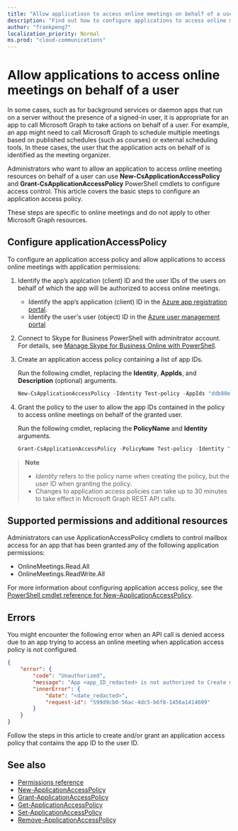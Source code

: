 ```yaml
---
title: "Allow applicatiosn to access online meetings on behalf of a user"
description: "Find out how to configure applications to access online meetings on behalf of a user."
author: "frankpeng7"
localization_priority: Normal
ms.prod: "cloud-communications"
---
```


# Allow applications to access online meetings on behalf of a user

In some cases, such as for background services or daemon apps that run on a server without the presence of a signed-in user, it is appropriate for an app to call Microsoft Graph to take actions on behalf of a user. For example, an app might need to call Microsoft Graph to schedule multiple meetings based on published schedules (such as courses) or external scheduling tools. In these cases, the user that the application acts on behalf of is identified as the meeting organizer.

Administrators who want to allow an application to access online meeting resources on behalf of a user can use **New-CsApplicationAccessPolicy** and **Grant-CsApplicationAccessPolicy** PowerShell cmdlets to configure access control. This article covers the basic steps to configure an application access policy.

These steps are specific to online meetings and do not apply to other Microsoft Graph resources.

## Configure applicationAccessPolicy

To configure an application access policy and allow applications to access online meetings with application permissions:

1. Identify the app’s applcation (client) ID and the user IDs of the users on behalf of which the app will be authorized to access online meetings.

    - Identify the app’s application (client) ID in the [Azure app registration portal](https://portal.azure.com/#blade/Microsoft_AAD_RegisteredApps/ApplicationsListBlade).
    - Identify the user's user (object) ID in the [Azure user management portal](https://portal.azure.com/#blade/Microsoft_AAD_IAM/UsersManagementMenuBlade)

2. Connect to Skype for Business PowerShell with adminitrator account. For details, see [Manage Skype for Business Online with PowerShell](https://docs.microsoft.com/microsoft-365/enterprise/manage-skype-for-business-online-with-microsoft-365-powershell).

3. Create an application access policy containing a list of app IDs.

    Run the following cmdlet, replacing the **Identity**, **AppIds**, and **Description** (optional) arguments.

    ```powershell
    New-CsApplicationAccessPolicy -Identity Test-policy -AppIds "ddb80e06-92f3-4978-bc22-a0eee85e6a9e", "ccb80e06-92f3-4978-bc22-a0eee85e6a9e", "bbb80e06-92f3-4978-bc22-a0eee85e6a9e" -Description "description here"
    ```

4. Grant the policy to the user to allow the app IDs contained in the policy to access online meetings on behalf of the granted user. 

   Run the following cmdlet, replacing the **PolicyName** and **Identity** arguments.

   ```powershell
   Grant-CsApplicationAccessPolicy -PolicyName Test-policy -Identity "ddb80e06-92f3-4978-bc22-a0eee85e6a9e"
   ```

> **Note** 
> 
> - _Identity_ refers to the policy name when creating the policy, but the user ID when granting the policy.
> - Changes to application access policies can take up to 30 minutes to take effect in Microsoft Graph REST API calls.

## Supported permissions and additional resources

Administrators can use ApplicationAccessPolicy cmdlets to control mailbox access for an app that has been granted any of the following application permissions:

- OnlineMeetings.Read.All
- OnlineMeetings.ReadWrite.All

For more information about configuring application access policy, see the [PowerShell cmdlet reference for New-ApplicationAccessPolicy](https://docs.microsoft.com/powershell/module/skype/new-csapplicationaccesspolicy).

## Errors

You might encounter the following error when an API call is denied access due to an app trying to access an online meeting when application access policy is not configured.

```json
{
    "error": {
        "code": "Unauthorized",
        "message": "App <app_ID_redacted> is not authorized to Create meeting on behalf of user <user_ID_redacted>",
        "innerError": {
            "date": "<date_redacted>",
            "request-id": "599d9cb0-56ac-4dc5-b6f8-1456a1414609"
        }
    }
}
```

Follow the steps in this article to create and/or grant an application access policy that contains the app ID to the user ID.

## See also

- [Permissions reference](permissions-reference.md)
- [New-ApplicationAccessPolicy](https://docs.microsoft.com/powershell/module/skype/new-csapplicationaccesspolicy)
- [Grant-ApplicationAccessPolicy](https://docs.microsoft.com/powershell/module/skype/grant-csapplicationaccesspolicy)
- [Get-ApplicationAccessPolicy](https://docs.microsoft.com/powershell/module/skype/get-csapplicationaccesspolicy)
- [Set-ApplicationAccessPolicy](https://docs.microsoft.com/powershell/module/skype/set-csapplicationaccesspolicy)
- [Remove-ApplicationAccessPolicy](https://docs.microsoft.com/powershell/module/skype/remove-csapplicationaccesspolicy)
